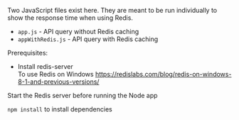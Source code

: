 Two JavaScript files exist here. They are meant to be run individually to show the response time when using Redis.
- `app.js` - API query without Redis caching  
- `appWithRedis.js` - API query with Redis caching  


Prerequisites:  
- Install redis-server  
To use Redis on Windows https://redislabs.com/blog/redis-on-windows-8-1-and-previous-versions/


Start the Redis server before running the Node app


`npm install` to install dependencies